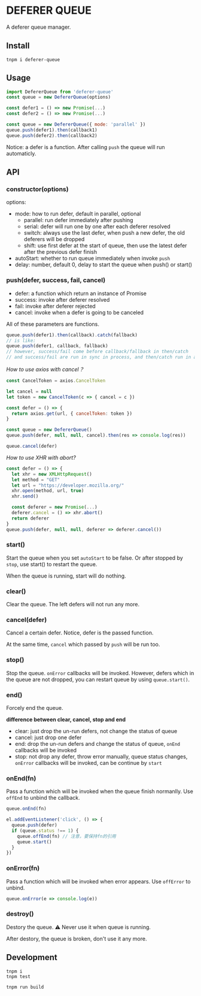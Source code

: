 DEFERER QUEUE
===========

A deferer queue manager.

## Install

```
tnpm i deferer-queue
```

## Usage

```js
import DefererQueue from 'deferer-queue'
const queue = new DefererQueue(options)
```

```js
const defer1 = () => new Promise(...)
const defer2 = () => new Promise(...)

const queue = new DefererQueue({ mode: 'parallel' })
queue.push(defer1).then(callback1)
queue.push(defer2).then(callback2)
```

Notice: a defer is a function.
After calling `push` the queue will run automaticly.

## API


### constructor(options)

options:

- mode: how to run defer, default in parallel, optional
  - parallel: run defer immediately after pushing
  - serial: defer will run one by one after each deferer resolved
  - switch: always use the last defer, when push a new defer, the old deferers will be dropped
  - shift: use first defer at the start of queue, then use the latest defer after the previous defer finish
- autoStart: whether to run queue immediately when invoke `push`
- delay: number, default 0, delay to start the queue when push() or start()

### push(defer, success, fail, cancel)

- defer: a function which return an instance of Promise
- success: invoke after deferer resolved
- fail: invoke after deferer rejected
- cancel: invoke when a defer is going to be canceled

All of these parameters are functions.

```js
queue.push(defer1).then(callback).catch(fallback)
// is like:
queue.push(defer1, callback, fallback)
// however, success/fail come before callback/fallback in then/catch
// and success/fail are run in sync in process, and then/catch run in async
```

_How to use axios with cancel？_

```js
const CancelToken = axios.CancelToken

let cancel = null
let token = new CancelToken(c => { cancel = c })

const defer = () => {
  return axios.get(url, { cancelToken: token })
}

const queue = new DefererQueue()
queue.push(defer, null, null, cancel).then(res => console.log(res))
```

```js
queue.cancel(defer)
```

_How to use XHR with abort?_

```js
const defer = () => {
  let xhr = new XMLHttpRequest()
  let method = "GET"
  let url = "https://developer.mozilla.org/"
  xhr.open(method, url, true)
  xhr.send()

  const deferer = new Promise(...)
  deferer.cancel = () => xhr.abort()
  return deferer
}
queue.push(defer, null, null, deferer => deferer.cancel())
```

### start()

Start the queue when you set `autoStart` to be false.
Or after stopped by `stop`, use start() to restart the queue.

When the queue is running, start will do nothing.

### clear()

Clear the queue. The left defers will not run any more.

### cancel(defer)

Cancel a certain defer. Notice, defer is the passed function.

At the same time, `cancel` which passed by `push` will be run too.

### stop()

Stop the queue. `onError` callbacks will be invoked.
However, defers which in the queue are not dropped, you can restart queue by using `queue.start()`.

### end()

Forcely end the queue.

**difference between clear, cancel, stop and end**

- clear: just drop the un-run defers, not change the status of queue
- cancel: just drop one defer
- end: drop the un-run defers and change the status of queue, `onEnd` callbacks will be invoked
- stop: not drop any defer, throw error manually, queue status changes, `onError` callbacks will be invoked, can be continue by `start`

### onEnd(fn)

Pass a function which will be invoked when the queue finish normanlly.
Use `offEnd` to unbind the callback.

```js
queue.onEnd(fn)

el.addEventListener('click', () => {
  queue.push(defer)
  if (queue.status !== 1) {
    queue.offEnd(fn) // 注意，要保持fn的引用
    queue.start()
  }
})
```

### onError(fn)

Pass a function which will be invoked when error appears.
Use `offError` to unbind.

```js
queue.onError(e => console.log(e))
```

### destroy()

Destory the queue.
️⚠️ Never use it when queue is running.

After destory, the queue is broken, don't use it any more.

## Development

```
tnpm i
tnpm test
```

```
tnpm run build
```
